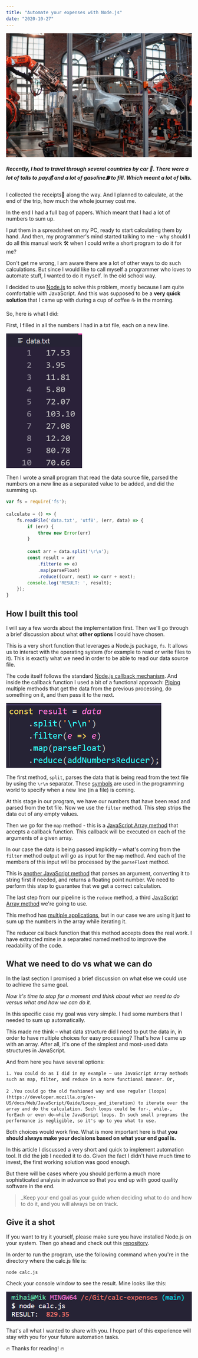 ```yaml
---
title: "Automate your expenses with Node.js"
date: "2020-10-27"
---
```



![Head image](./head-image.jpg)

##### Recently, I had to travel through several countries by car 🚗. There were a lot of tolls to pay💰 and a lot of gasoline⛽ to fill. Which meant a lot of bills.

I collected the receipts🧾 along the way. And I planned to calculate, at the end of the trip, how much the whole journey cost me.

In the end I had a full bag of papers. Which meant that I had a lot of numbers to sum up.

I put them in a spreadsheet on my PC, ready to start calculating them by hand. And then, my programmer's mind started talking to me - why should I do all this manual work 🛠️ when I could write a short program to do it for me?

Don't get me wrong, I am aware there are a lot of other ways to do such calculations. But since I would like to call myself a programmer who loves to automate stuff, I wanted to do it myself. In the old school way.

I decided to use [Node.js](https://nodejs.org/) to solve this problem, mostly because I am quite comfortable with JavaScript. And this was supposed to be a __very quick solution__ that I came up with during a cup of coffee ☕ in the morning.

So, here is what I did:

First, I filled in all the numbers I had in a txt file, each on a new line.

![Data source file](./data-source-file.png)

Then I wrote a small program that read the data source file, parsed the numbers on a new line as a separated value to be added, and did the summing up.

```javascript
var fs = require('fs');

calculate = () => {
    fs.readFile('data.txt', 'utf8', (err, data) => {
        if (err) {
            throw new Error(err)
        }

        const arr = data.split('\r\n');
        const result = arr
            .filter(e => e)
            .map(parseFloat)
            .reduce((curr, next) => curr + next);
        console.log('RESULT: ', result);
    });
}
```
## How I built this tool
I will say a few words about the implementation first. Then we'll go through a brief discussion about what __other options__ I could have chosen.

This is a very short function that leverages a Node.js package, `fs`. It allows us to interact with the operating system (for example to read or write files to it). This is exactly what we need in order to be able to read our data source file.

The code itself follows the standard [Node.js callback mechanism](https://www.javatpoint.com/nodejs-callbacks). And inside the callback function I used a bit of a functional approach: [Piping](https://en.wikipedia.org/wiki/Pipeline_(software)) multiple methods that get the data from the previous processing, do something on it, and then pass it to the next.

![Piping methods](./piping-methods.png)

The first method, `split`, parses the data that is being read from the text file by using the `\r\n` separator. These [symbols](https://en.wikipedia.org/wiki/Newline) are used in the programming world to specify when a new line (in a file) is coming.

At this stage in our program, we have our numbers that have been read and parsed from the txt file. Now we use the `filter` method. This step strips the data out of any empty values.

Then we go for the `map` method - this is a [JavaScript Array method](https://developer.mozilla.org/en-US/docs/Web/JavaScript/Reference/Global_Objects/Array/map) that accepts a callback function. This callback will be executed on each of the arguments of a given array.

In our case the data is being passed implicitly – what's coming from the `filter` method output will go as input for the `map` method. And each of the members of this input will be processed by the `parseFloat` method.

This is [another JavaScript method](https://developer.mozilla.org/en-US/docs/Web/JavaScript/Reference/Global_Objects/parseFloat) that parses an argument, converting it to string first if needed, and returns a floating point number. We need to perform this step to guarantee that we get a correct calculation.

The last step from our pipeline is the `reduce` method, a third [JavaScript Array method](https://developer.mozilla.org/en-US/docs/Web/JavaScript/Reference/Global_Objects/Array/reduce) we're going to use.

This method has [multiple applications](https://www.digitalocean.com/community/tutorials/js-finally-understand-reduce), but in our case we are using it just to sum up the numbers in the array while iterating it.

The reducer callback function that this method accepts does the real work. I have extracted mine in a separated named method to improve the readability of the code.

## What we need to do vs what we can do
In the last section I promised a brief discussion on what else we could use to achieve the same goal.

_Now it's time to stop for a moment and think about what we need to do versus what and how we can do it._

In this specific case my goal was very simple. I had some numbers that I needed to sum up automatically.

This made me think – what data structure did I need to put the data in, in order to have multiple choices for easy processing? That's how I came up with an array. After all, it's one of the simplest and most-used data structures in JavaScript.

And from here you have several options:

    1. You could do as I did in my example – use JavaScript Array methods such as map, filter, and reduce in a more functional manner. Or,

    2 .You could go the old fashioned way and use regular [loops](https://developer.mozilla.org/en-US/docs/Web/JavaScript/Guide/Loops_and_iteration) to iterate over the array and do the calculation. Such loops could be for-, while-, forEach or even do-while JavaScript loops. In such small programs the performance is negligible, so it's up to you what to use.

Both choices would work fine. What is more important here is that __you should always make your decisions based on what your end goal is.__

In this article I discussed a very short and quick to implement automation tool. It did the job I needed it to do. Given the fact I didn't have much time to invest, the first working solution was good enough.

But there will be cases where you should perform a much more sophisticated analysis in advance so that you end up with good quality software in the end.

>_Keep your end goal as your guide when deciding what to do and how to do it, and you will always be on track.

## Give it a shot
If you want to try it yourself, please make sure you have installed Node.js on your system. Then go ahead and check out this [repository](https://github.com/mihailgaberov/calc-expenses).

In order to run the program, use the following command when you're in the directory where the calc.js file is:

```bash
node calc.js
```

Check your console window to see the result. Mine looks like this:

![Console output](./console-output.png)

That's all what I wanted to share with you. I hope part of this experience will stay with you for your future automation tasks.

🔥 Thanks for reading! 🔥